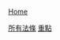 <!-- 06-xian-fa/_sidebar -->

[Home](/README)

[所有法條](/06.xian.fa/001.orignal.statement)
[重點](/06.xian.fa/002.notes)
